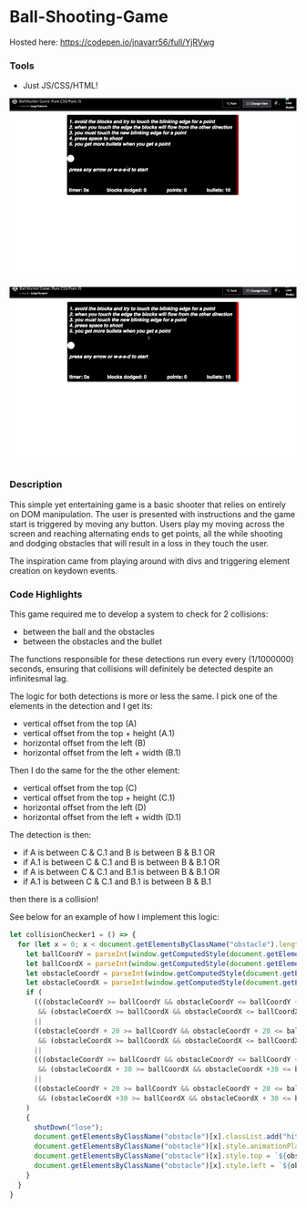 # Ball-Shooting-Game
Hosted here: https://codepen.io/jnavarr56/full/YjRVwg
### Tools
  - Just JS/CSS/HTML!
  
![](firstpic.gif)

![](secondpic.gif)
### Description
This simple yet entertaining game is a basic shooter that relies on entirely on DOM manipulation.
The user is presented with instructions and the game start is triggered by moving any button.
Users play my moving across the screen and reaching alternating ends to get points, all the while shooting
and dodging obstacles that will result in a loss in they touch the user.

The inspiration came from playing around with divs and triggering element creation on keydown events.
### Code Highlights
This game required me to develop a system to check for 2 collisions:
  - between the ball and the obstacles
  - between the obstacles and the bullet
  
The functions responsible for these detections run every every (1/1000000) seconds, ensuring that collisions will definitely be detected despite an infinitesmal lag.

The logic for both detections is more or less the same. I pick one of the elements in the detection and I get its:
  - vertical offset from the top (A)
  - vertical offset from the top + height (A.1)
  - horizontal offset from the left (B)
  - horizontal offset from the left + width (B.1)

Then I do the same for the the other element:
  - vertical offset from the top (C)
  - vertical offset from the top + height (C.1)
  - horizontal offset from the left (D)
  - horizontal offset from the left + width (D.1)

The detection is then: 

  - if A is between C & C.1 and B is between B & B.1
                          OR
  - if A.1 is between C & C.1 and B is between B & B.1
                          OR
  - if A is between C & C.1 and B.1 is between B & B.1
                          OR
  - if A.1 is between C & C.1 and B.1 is between B & B.1
  
then there is a collision!


See below for an example of how I implement this logic:

```javascript
let collisionChecker1 = () => {
  for (let x = 0; x < document.getElementsByClassName("obstacle").length; x++) {
    let ballCoordY = parseInt(window.getComputedStyle(document.getElementById("ballRunner"), null).getPropertyValue("top"));
    let ballCoordX = parseInt(window.getComputedStyle(document.getElementById("ballRunner"), null).getPropertyValue("left"));
    let obstacleCoordY = parseInt(window.getComputedStyle(document.getElementsByClassName("obstacle")[x], null).getPropertyValue("top"));
    let obstacleCoordX = parseInt(window.getComputedStyle(document.getElementsByClassName("obstacle")[x], null).getPropertyValue("left"));
    if (
      (((obstacleCoordY >= ballCoordY && obstacleCoordY <= ballCoordY + 30) 
       && (obstacleCoordX >= ballCoordX && obstacleCoordX <= ballCoordX + 30)) 
      || 
      ((obstacleCoordY + 20 >= ballCoordY && obstacleCoordY + 20 <= ballCoordY + 30) 
       && (obstacleCoordX >= ballCoordX && obstacleCoordX <= ballCoordX + 30)))
      ||
      (((obstacleCoordY >= ballCoordY && obstacleCoordY <= ballCoordY + 30) 
       && (obstacleCoordX + 30 >= ballCoordX && obstacleCoordX +30 <= ballCoordX + 30)) 
      || 
      ((obstacleCoordY + 20 >= ballCoordY && obstacleCoordY + 20 <= ballCoordY + 30) 
       && (obstacleCoordX +30 >= ballCoordX && obstacleCoordX + 30 <= ballCoordX + 30)))
    ) 
    {
      shutDown("lose");
      document.getElementsByClassName("obstacle")[x].classList.add("hit");
      document.getElementsByClassName("obstacle")[x].style.animationPlayState = "running";
      document.getElementsByClassName("obstacle")[x].style.top = `${obstacleCoordY}px`;
      document.getElementsByClassName("obstacle")[x].style.left = `${obstacleCoordX}px`;
    }
  }
}
``` 




